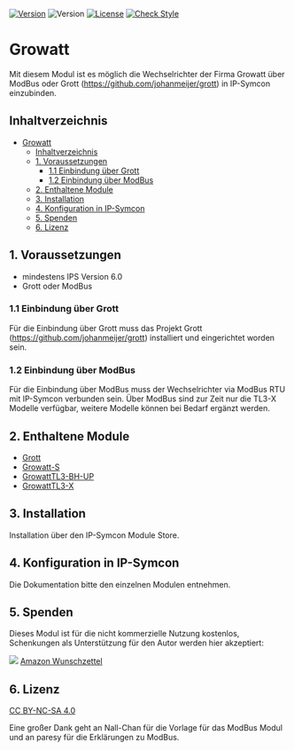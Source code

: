 [![Version](https://img.shields.io/badge/Symcon-PHPModul-red.svg)](https://www.symcon.de/service/dokumentation/entwicklerbereich/sdk-tools/sdk-php/)
![Version](https://img.shields.io/badge/Symcon%20Version-6.0%20%3E-blue.svg)
[![License](https://img.shields.io/badge/License-CC%20BY--NC--SA%204.0-green.svg)](https://creativecommons.org/licenses/by-nc-sa/4.0/)
[![Check Style](https://github.com/Schnittcher/IPS-Shelly/workflows/Check%20Style/badge.svg)](https://github.com/Schnittcher/Growatt/actions)

# Growatt
   Mit diesem Modul ist es möglich die Wechselrichter der Firma Growatt über ModBus oder Grott (https://github.com/johanmeijer/grott) in IP-Symcon einzubinden.
 
   ## Inhaltverzeichnis
- [Growatt](#growatt)
  - [Inhaltverzeichnis](#inhaltverzeichnis)
  - [1. Voraussetzungen](#1-voraussetzungen)
    - [1.1 Einbindung über Grott](#11-einbindung-über-grott)
    - [1.2 Einbindung über ModBus](#12-einbindung-über-modbus)
  - [2. Enthaltene Module](#2-enthaltene-module)
  - [3. Installation](#3-installation)
  - [4. Konfiguration in IP-Symcon](#4-konfiguration-in-ip-symcon)
  - [5. Spenden](#5-spenden)
  - [6. Lizenz](#6-lizenz)
   
## 1. Voraussetzungen

* mindestens IPS Version 6.0
* Grott oder ModBus

### 1.1 Einbindung über Grott
Für die Einbindung über Grott muss das Projekt Grott (https://github.com/johanmeijer/grott) installiert und eingerichtet worden sein.

### 1.2 Einbindung über ModBus
Für die Einbindung über ModBus muss der Wechselrichter via ModBus RTU mit IP-Symcon verbunden sein.
Über ModBus sind zur Zeit nur die TL3-X Modelle verfügbar, weitere Modelle können bei Bedarf ergänzt werden.

## 2. Enthaltene Module

* [Grott](Grott/README.md)
* [Growatt-S](Growatt-S/README.md)
* [GrowattTL3-BH-UP](GrowattTL3-BH-UP/README.md)
* [GrowattTL3-X](GrowattTL3-X/README.md)


## 3. Installation
Installation über den IP-Symcon Module Store.

## 4. Konfiguration in IP-Symcon
Die Dokumentation bitte den einzelnen Modulen entnehmen.

## 5. Spenden
Dieses Modul ist für die nicht kommerzielle Nutzung kostenlos, Schenkungen als Unterstützung für den Autor werden hier akzeptiert:    

<a href="https://www.paypal.com/cgi-bin/webscr?cmd=_s-xclick&hosted_button_id=EK4JRP87XLSHW" target="_blank"><img src="https://www.paypalobjects.com/de_DE/DE/i/btn/btn_donate_LG.gif" border="0" /></a> <a href="https://www.amazon.de/hz/wishlist/ls/3JVWED9SZMDPK?ref_=wl_share" target="_blank">Amazon Wunschzettel</a>

## 6. Lizenz

[CC BY-NC-SA 4.0](https://creativecommons.org/licenses/by-nc-sa/4.0/)

Eine großer Dank geht an Nall-Chan für die Vorlage für das ModBus Modul und an paresy für die Erklärungen zu ModBus.